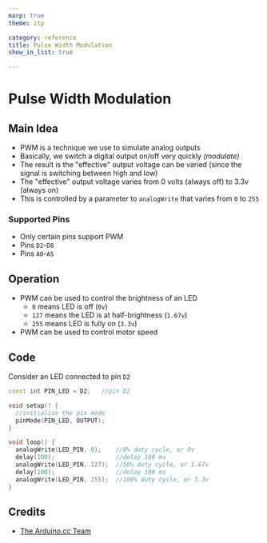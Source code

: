 ```yaml
---
marp: true
theme: itp

category: reference
title: Pulse Width Modulation
show_in_list: true

---
```


<!-- headingDivider: 2 -->

# Pulse Width Modulation

## Main Idea

* PWM is a technique we use to simulate analog outputs
* Basically, we switch a digital output on/off very quickly *(modulate)*
* The result is the "effective" output voltage can be varied (since the signal is switching between high and low)
* The "effective" output voltage varies from 0 volts (always off) to 3.3v (always on)
* This is controlled by a parameter to `analogWrite` that varies from `0` to `255`


### Supported Pins

* Only certain pins support PWM
* Pins `D2`-`D8` 
* Pins `A0`-`A5` 

## Operation

- PWM can be used to control the brightness of an LED
  - `0` means LED is off (`0v`)
  - `127` means the LED is at half-brightness (`1.67v`)
  - `255` means LED is fully on (`3.3v`)
- PWM can be used to control motor speed

## Code

Consider an LED connected to pin `D2`

```c++
const int PIN_LED = D2;   //pin D2

void setup() {
  //initialize the pin mode
  pinMode(PIN_LED, OUTPUT);
}

void loop() { 
  analogWrite(LED_PIN, 0);	  //0% duty cycle, or 0v
  delay(100);				  //delay 100 ms
  analogWrite(LED_PIN, 127);  //50% duty cycle, or 1.67v
  delay(100);				  //delay 100 ms
  analogWrite(LED_PIN, 255);  //100% duty cycle, or 3.3v
}
```

## Credits

- [The Arduino.cc Team](https://commons.wikimedia.org/wiki/File:Pwm_5steps.gif)